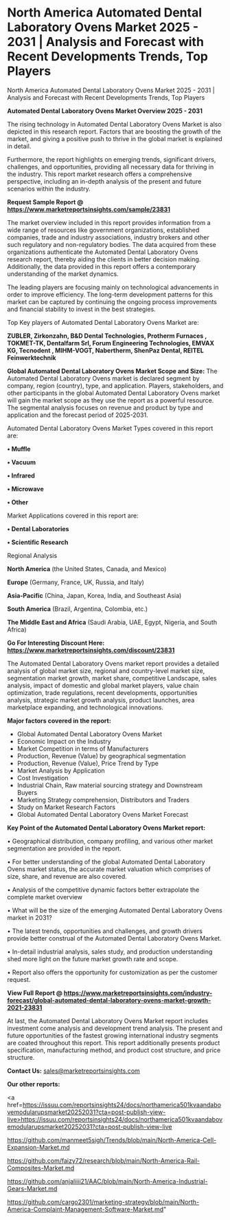 # North America Automated Dental Laboratory Ovens Market 2025 - 2031 | Analysis and Forecast with Recent Developments Trends, Top Players
North America Automated Dental Laboratory Ovens Market 2025 - 2031 | Analysis and Forecast with Recent Developments Trends, Top Players

<Strong> Automated Dental Laboratory Ovens Market Overview 2025 - 2031</strong>

The rising technology in Automated Dental Laboratory Ovens Market is also depicted in this research report. Factors that are boosting the growth of the market, and giving a positive push to thrive in the global market is explained in detail.

Furthermore, the report highlights on emerging trends, significant drivers, challenges, and opportunities, providing all necessary data for thriving in the industry. This report market research offers a comprehensive perspective, including an in-depth analysis of the present and future scenarios within the industry.

<strong>Request Sample Report @ <a href=https://www.marketreportsinsights.com/sample/23831>https://www.marketreportsinsights.com/sample/23831</a></strong>

The market overview included in this report provides information from a wide range of resources like government organizations, established companies, trade and industry associations, industry brokers and other such regulatory and non-regulatory bodies. The data acquired from these organizations authenticate the Automated Dental Laboratory Ovens research report, thereby aiding the clients in better decision making. Additionally, the data provided in this report offers a contemporary understanding of the market dynamics.

The leading players are focusing mainly on technological advancements in order to improve efficiency. The long-term development patterns for this market can be captured by continuing the ongoing process improvements and financial stability to invest in the best strategies.

Top Key players of Automated Dental Laboratory Ovens Market are:

<strong>ZUBLER, Zirkonzahn, B&D Dental Technologies, Protherm Furnaces , TOKMET-TK, Dentalfarm Srl, Forum Engineering Technologies, EMVAX KG, Tecnodent , MIHM-VOGT, Nabertherm, ShenPaz Dental, REITEL Feinwerktechnik</strong>

<strong><b>Global Automated Dental Laboratory Ovens Market Scope and Size:</b></strong>
The Automated Dental Laboratory Ovens market is declared segment by company, region (country), type, and application. Players, stakeholders, and other participants in the global Automated Dental Laboratory Ovens market will gain the market scope as they use the report as a powerful resource. The segmental analysis focuses on revenue and product by type and application and the forecast period of 2025-2031.

Automated Dental Laboratory Ovens Market Types covered in this report are:

<strong>• Muffle

• Vacuum

• Infrared

• Microwave

• Other</strong>

Market Applications covered in this report are:

<strong>• Dental Laboratories

• Scientific Research</strong> 

Regional Analysis

<strong>North America</strong> (the United States, Canada, and Mexico)

<strong>Europe</strong> (Germany, France, UK, Russia, and Italy)

<strong>Asia-Pacific</strong> (China, Japan, Korea, India, and Southeast Asia)

<strong>South America</strong> (Brazil, Argentina, Colombia, etc.)

<strong>The Middle East and Africa</strong> (Saudi Arabia, UAE, Egypt, Nigeria, and South Africa)

<strong>Go For Interesting Discount Here: <a href=https://www.marketreportsinsights.com/discount/23831>https://www.marketreportsinsights.com/discount/23831</a></strong>

The Automated Dental Laboratory Ovens market report provides a detailed analysis of global market size, regional and country-level market size, segmentation market growth, market share, competitive Landscape, sales analysis, impact of domestic and global market players, value chain optimization, trade regulations, recent developments, opportunities analysis, strategic market growth analysis, product launches, area marketplace expanding, and technological innovations.

<strong><b>Major factors covered in the report:</b></strong>
<ul>
  <li>Global Automated Dental Laboratory Ovens Market </li>
  <li>Economic Impact on the Industry</li>
  <li>Market Competition in terms of Manufacturers</li>
  <li>Production, Revenue (Value) by geographical segmentation</li>
  <li>Production, Revenue (Value), Price Trend by Type</li>
  <li>Market Analysis by Application</li>
  <li>Cost Investigation</li>
  <li>Industrial Chain, Raw material sourcing strategy and Downstream Buyers</li>
  <li>Marketing Strategy comprehension, Distributors and Traders</li>
  <li>Study on Market Research Factors</li>
  <li>Global Automated Dental Laboratory Ovens Market Forecast</li>
</ul>

<strong><b>Key Point of the Automated Dental Laboratory Ovens Market report:</b></strong>

• Geographical distribution, company profiling, and various other market segmentation are provided in the report.

• For better understanding of the global Automated Dental Laboratory Ovens market status, the accurate market valuation which comprises of size, share, and revenue are also covered.

• Analysis of the competitive dynamic factors better extrapolate the complete market overview

• What will be the size of the emerging Automated Dental Laboratory Ovens market in 2031?

• The latest trends, opportunities and challenges, and growth drivers provide better construal of the Automated Dental Laboratory Ovens Market.

• In-detail industrial analysis, sales study, and production understanding shed more light on the future market growth rate and scope.

• Report also offers the opportunity for customization as per the customer request.

<strong><b>View Full Report @ <a href=https://www.marketreportsinsights.com/industry-forecast/global-automated-dental-laboratory-ovens-market-growth-2021-23831>https://www.marketreportsinsights.com/industry-forecast/global-automated-dental-laboratory-ovens-market-growth-2021-23831</a></b></strong>


At last, the Automated Dental Laboratory Ovens Market report includes investment come analysis and development trend analysis. The present and future opportunities of the fastest growing international industry segments are coated throughout this report. This report additionally presents product specification, manufacturing method, and product cost structure, and price structure.

<strong>Contact Us:</strong>
sales@marketreportsinsights.com

<strong>Our other reports:</strong>

<a href=https://issuu.com/reportsinsights24/docs/northamerica501kvaandabovemodularupsmarket20252031?cta=post-publish-view-live>https://issuu.com/reportsinsights24/docs/northamerica501kvaandabovemodularupsmarket20252031?cta=post-publish-view-live</a>

<a href=https://github.com/manmeet5sigh/Trends/blob/main/North-America-Cell-Expansion-Market.md>https://github.com/manmeet5sigh/Trends/blob/main/North-America-Cell-Expansion-Market.md</a>

<a href=https://github.com/faizy72/research/blob/main/North-America-Rail-Composites-Market.md>https://github.com/faizy72/research/blob/main/North-America-Rail-Composites-Market.md</a>

<a href=https://github.com/anjaliiii21/AAC/blob/main/North-America-Industrial-Gears-Market.md>https://github.com/anjaliiii21/AAC/blob/main/North-America-Industrial-Gears-Market.md</a>

<a href=https://github.com/cargo2301/marketing-strategy/blob/main/North-America-Complaint-Management-Software-Market.md>https://github.com/cargo2301/marketing-strategy/blob/main/North-America-Complaint-Management-Software-Market.md</a>"

